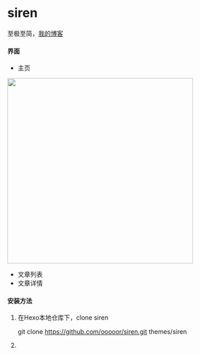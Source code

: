 # siren
至极至简，[我的博客](https://ooooor.github.io/)

#### 界面

- 主页

<img src="https://raw.githubusercontent.com/wiki/ooooor/siren/siren_index.png" width="420"/>

- 文章列表
- 文章详情

#### 安装方法

1. 在Hexo本地仓库下，clone siren

   git clone https://github.com/ooooor/siren.git themes/siren

2. 



